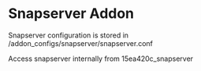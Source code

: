 # Snapserver Addon

Snapserver configuration is stored in /addon_configs/snapserver/snapserver.conf

Access snapserver internally from 15ea420c_snapserver
